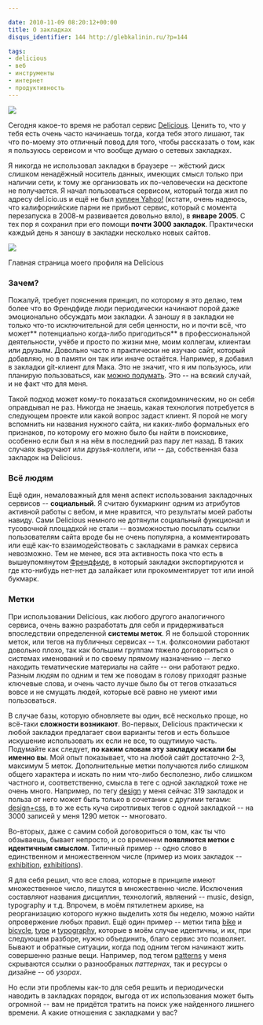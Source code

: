 ```yaml
---

date: 2010-11-09 08:20:12+00:00
title: О закладках
disqus_identifier: 144 http://glebkalinin.ru/?p=144

tags:
- delicious
- веб
- инструменты
- интернет
- продуктивность
---
```


![](http://glebkalinin.ru/featured/2010/11/delicious.jpg)

Сегодня какое-то время не работал сервис [Delicious](http://delicious.com). Ценить то, что у тебя есть очень часто начинаешь тогда, когда тебя этого лишают, так что по-моему это отличный повод для того, чтобы рассказать о том, как я пользуюсь сервисом и что вообще думаю о сетевых закладках.

Я никогда не использовал закладки в браузере -- жёсткий диск слишком ненадёжный носитель данных, имеющих смысл только при наличии сети, к тому же организовать их по-человечески на десктопе не получается. Я начал пользоваться сервисом, который тогда жил по адресу del.icio.us и ещё не был [куплен Yahoo!](http://www.crunchbase.com/company/delicious) (кстати, очень надеюсь, что калифорнийские парни не прибьют сервис, который с момента перезапуска в 2008-м развивается довольно вяло), в **январе 2005**. С тех пор я сохранил при его помощи **почти 3000 закладок**. Практически каждый день я заношу в закладки несколько новых сайтов.

<!-- more -->



[![](http://glebkalinin.ru/featured/2010/11/delicious-glebis.png)](http://delicious/glebis)




Главная страница моего профиля на Delicious





### Зачем?



Пожалуй, требует пояснения принцип, по которому я это делаю, тем более что во Френдфиде люди периодически начинают порой даже эмоционально обсуждать мои закладки. А заношу я в закладки не только что-то исключительной для себя ценности, но и почти всё, что может** потенциально когда-либо пригодиться** в профессиональной деятельности, учёбе и просто по жизни мне, моим коллегам, клиентам или друзьям. Довольно часто я практически не изучаю сайт, который добавляю, но в памяти он так или иначе остаётся. Например, я добавил в закладки git-клиент для Мака. Это не значит, что я им пользуюсь, или планирую пользоваться, как [можно подумать](http://friendfeed.com/glebis/fd7f0291/tower-most-powerful-git-client-for-mac). Это -- на всякий случай, и не факт что для меня.

Такой подход может кому-то показаться скопидомническим, но он себя оправдывал не раз. Никогда не знаешь, какая технология потребуется в следующем проекте или какой вопрос задаст клиент. Я порой не могу вспомнить ни названия нужного сайта, ни каких-либо формальных его признаков, по которому его можно было бы найти в поисковике, особенно если был я на нём в последний раз пару лет назад. В таких случаях выручают или друзья-коллеги, или -- да, собственная база закладок на Delicious. 



### Всё людям



Ещё один, немаловажный для меня аспект использования закладочных сервисов -- **социальный**. Я считаю букмаркинг одним из атрибутов активной работы с вебом, и мне нравится, что результаты моей работы навиду. Сами Delicious немного не дотянули социальный функционал и тусовочной площадкой не стали -- возможностью посылать ссылки пользователям сайта вроде бы не очень популярна, а комментировать или ещё как-то взаимодействовать с закладками в рамках сервиса невозможно. Тем не менее, вся эта активность пока что есть в вышеупомянутом [Френдфиде](http://friendfeed.com/glebis), в который закладки экспортируются и где кто-нибудь нет-нет да залайкает или прокомментирует тот или иной букмарк.



### Метки



При использовании Delicious, как любого другого аналогичного сервиса, очень важно разработать для себя и придерживаться впоследствии определенной **системы меток**. Я не большой сторонник меток, или тегов на публичных сервисах -- т.н. фолксономии работают довольно плохо, так как большим группам тяжело договориться о системах именований и по своему прямому назначению -- легко находить тематические материалы на сайте -- они работают редко. Разным людям по одним и тем же поводам в голову приходят разные ключевые слова, и очень часто лучше было бы от тегов отказаться вовсе и не смущать людей, которые всё равно не умеют ими пользоваться.

В случае базы, которую обновляете вы один, всё несколько проще, но всё-таки **сложности возникают**. Во-первых, Delicious практически к любой закладки предлагает свои варианты тегов и есть большое искушение использовать их если не все, то ощутимую часть. Подумайте как следует, **по каким словам эту закладку искали бы именно вы**. Мой опыт показывает, что на любой сайт достаточно 2-3, максимум 5 меток. Дополнительные метки получаются либо слишком общего характера и искать по ним что-либо бесполезно, либо слишком частного и, соответственно, смысла в теге с одной закладкой тоже не очень много. Например, по тегу [design](http://www.delicious.com/glebis/design) у меня сейчас 319 закладок и польза от него может быть только в сочетании с другими тегами: [design+css](http://www.delicious.com/glebis/design+type), в то же есть куча сиротливых тегов с одной закладкой -- на 3000 записей у меня 1290 меток -- многовато.


Во-вторых, даже с самим собой договориться о том, как ты что обзываешь, бывает непросто, и со временем **появляются метки с идентичным смыслом**. Типичный пример -- одно слово в единственном и множественном числе (пример из моих закладок -- [exhibition](http://www.delicious.com/glebis/exhibition), [exhibitions](http://www.delicious.com/glebis/exhibitions)).

Я для себя решил, что все слова, которые в принципе имеют множественное число, пишутся в множественно числе. Исключения составляют названия дисциплин, технологий, являений -- music, design, typography и т.д. Впрочем, в моём пятилетнем архиве, на реорганизацию которого нужно выделить хотя бы неделю, можно найти опровержение любых правил. Ещё один пример -- метки типа [bike](http://www.delicious.com/glebis/bike) и [bicycle](http://www.delicious.com/glebis/bicycle), [type](http://www.delicious.com/glebis/type) и [typography](http://www.delicious.com/glebis/typography), которые в моём случае идентичны, и их, при следующем разборе, нужно объединить, благо сервис это позволяет. Бывают и обратные ситуации, когда под одним тегом начинают жить совершенно разные вещи. Например, под тегом [patterns](http://www.delicious.com/glebis/bicycle) у меня скрываются ссылки о разнообраных _паттернах_, так и ресурсы о дизайне -- об _узорах_.


Но если эти проблемы как-то для себя решить и периодически наводить в закладках порядок, выгода от их использования может быть огромной -- вам не придётся тратить на поиск уже найденного лишнего времени. А какие отношения с закладками у вас?
